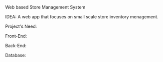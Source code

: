 Web based Store Management System


IDEA:
A web app that focuses on small scale store inventory menagement.

Project's Need:


Front-End:

Back-End:

Database:
